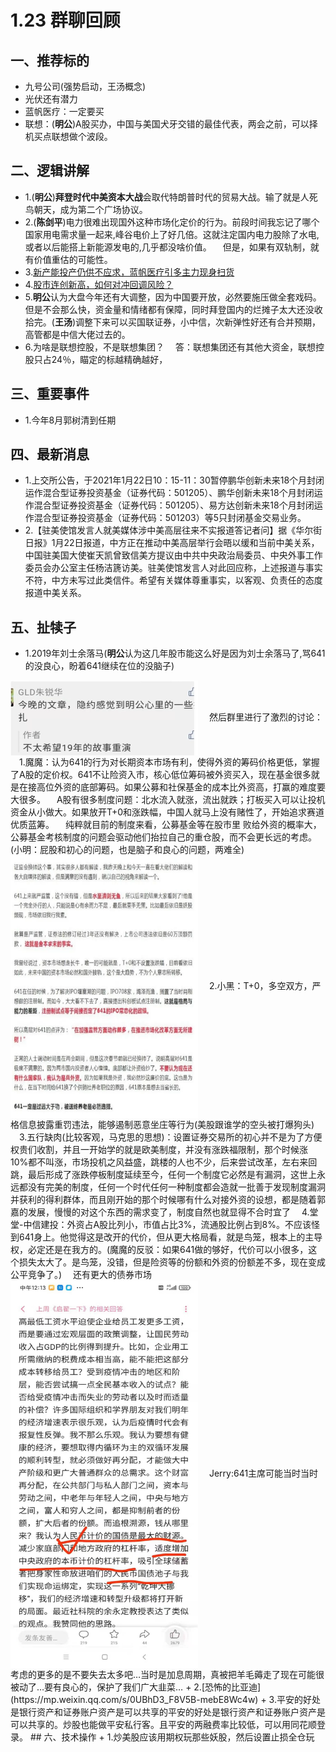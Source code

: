 # 1.23 群聊回顾

## 一、推荐标的
+ 九号公司(强势启动，王汤概念)
+ 光伏还有潜力
+ 蓝帆医疗：一定要买
+ 联想：(**明公**)A股买办，中国与美国犬牙交错的最佳代表，两会之前，可以择机买点联想做个波段。


## 二、逻辑讲解
+ 1.(**明公**)**拜登时代中美资本大战**会取代特朗普时代的贸易大战。输了就是人死鸟朝天，成为第二个广场协议。
+ 2.(**陈剑平**)电力很难出现国外这种市场化定价的行为。前段时间我忘记了哪个国家用电需求量一起来,峰谷电价上了好几倍。这就注定国内电力股除了水电,或者以后能搭上新能源发电的,几乎都没啥价值。
&emsp;但是，如果有双轨制，就有价值重估的可能性。
+ 3.[新产能投产仍供不应求，蓝帆医疗引多主力现身扫货](https://api3.cls.cn/share/article/670576?os=ios&sv=7.5.7)
+ 4.[股市连创新高，如何对冲回调风险？](https://mp.weixin.qq.com/s/3pcS4HNRyRql8Nv6tKl1YA)
+ 5.**明公**认为大盘今年还有大调整，因为中国要开放，必然要施压做全套戏码。但是不会那么快，资金量和情绪都有保障，同时拜登国内的烂摊子太大还没收拾完。(**王汤**)调整下来可以买国联证券，小中信，次新弹性好还有合并预期，高管都是中信大佬过去的。
+ 6.为啥是联想控股，不是联想集团？
&emsp;答：联想集团还有其他大资金，联想控股只占24％，瞄定的标越精确越好，
## 三、重要事件
+ 1.今年8月郭树清到任期

## 四、最新消息
+ 1.上交所公告，于2021年1月22日10：15-11：30暂停鹏华创新未来18个月封闭运作混合型证券投资基金（证券代码：501205）、鹏华创新未来18个月封闭运作混合型证券投资基金（证券代码：501205）、易方达创新未来18个月封闭运作混合型证券投资基金（证券代码：501203）等5只封闭基金交易业务。
+ 2.【驻美使馆发言人就美媒体涉中美高层往来不实报道答记者问】据《华尔街日报》1月22日报道，中方正在推动中美高层举行会晤以缓和当前中美关系，中国驻美国大使崔天凯曾致信美方提议由中共中央政治局委员、中央外事工作委员会办公室主任杨洁篪访美。驻美使馆发言人对此回应称，上述报道与事实不符，中方未写过此类信件。希望有关媒体尊重事实，以客观、负责任的态度报道中美关系。

## 五、扯犊子
+ 1.2019年刘士余落马(**明公**认为这几年股市能这么好是因为刘士余落马了,骂641的没良心，盼着641继续在位的没脑子)
<img src="/群聊/图片/刘士余.png" width = "300" height = "120" alt="图片名称" align=center />
&emsp;然后群里进行了激烈的讨论：
&emsp;1.魔魔：认为641的行为对长期资本市场有利，使得外资的筹码价格更低，掌握了A股的定价权。641不让险资入市，核心低位筹码被外资买入，现在基金很多就是在接高位外资的底部筹码。如果公募和社保基金的成本比外资高，打赢的难度要大很多。
&emsp;A股有很多制度问题：北水流入就涨，流出就跌；打板买入可以让投机资金从小做大。如果放开T+0和涨跌幅，中国人就马上没有赌性了，开始追求赛道优质蓝筹。
&emsp;纯粹就目前的制度来看，公募基金等在股市里 败给外资的概率大，公募基金考核制度的问题会驱动他们抬拉自己的重仓股，而不会更长远的考虑。(小明：屁股和初心的问题，也是脑子和良心的问题，两难全)
<img src="/群聊/图片/骂641.png" width = "300" height = "420" alt="图片名称" align=center />
&emsp;2.小黑：T+0，多空双方，严格信息披露重罚违法，能够遏制恶意坐庄等行为(美股跟谁学的空头被打爆狗头)
&emsp;3.五行缺肉(比较客观，马克思的思想)：设置证券交易所的初心并不是为了方便权贵们收割，并且一开始学的就是欧美制度，并没有涨跌福限制，那个时候涨10%都不叫涨，市场投机之风益盛，跳楼的人也不少，后来尝试改革，左右来回跳，最后形成了涨跌停板制度延续至今，任何一个制度它必然是有漏洞，这世上永远都没有完美的制度，任何一个时代任何一种制度都会造就一批善于发现制度漏洞并获利的得利群体，而且刚开始的那个时候哪有什么对接外资的设想，都是随着郭嘉的发展，慢慢的对这个东西的需求变了，制度自然也就显得不合时宜了
&emsp;4.堂堂-中信建投：外资占A股比列小，市值占比3%，流通股比例占到8%。不应该怪到641身上。他觉得这是改开的代价，但从更大格局看，就是鸟笼，根本上的主导权，必定还是在我方的。(魔魔的反驳：如果641做的够好，代价可以小很多，这个损失太大了。是鸟笼，没错，但是险资等的份额和外资的份额差不多，现在变成公平竞争了。)
&emsp;还有更大的债券市场
<img src="/群聊/图片/债券市场绑定外资.jpg" width = "300" height = "620" alt="图片名称" align=center />
&emsp;Jerry:641主席可能当时当时考虑的更多的是不要失去太多吧…当时是加息周期，真被把羊毛薅走了现在可能很被动了…要有良心的，保护了我们广大韭菜…
+ 2.[恐怖的比亚迪](https://mp.weixin.qq.com/s/0UBhD3_F8V5B-mebE8Wc4w)
+ 3.平安的好处是银行资产和证券账户资产是可以共享的平安的好处是银行资产和证券账户资产是可以共享的。炒股也能做平安私行客。且平安的两融费率比较低，可以用同花顺登录。
## 六、技术操作
+ 1.炒美股应该用期权玩那些妖股，然后设置止损全仓玩